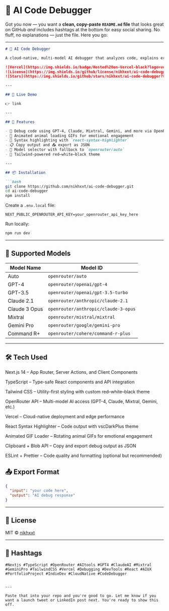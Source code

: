 # 🧠 AI Code Debugger
Got you now — you want a **clean, copy-paste `README.md` file** that looks great on GitHub *and* includes hashtags at the bottom for easy social sharing. No fluff, no explanations — just the file. Here you go:

---

```md
# 🐞 AI Code Debugger

A cloud-native, multi-model AI debugger that analyzes code, explains errors, and delivers delightful output — complete with syntax highlighting, animated animal loading screens, and exportable results.

![Vercel](https://img.shields.io/badge/Hosted%20on-Vercel-black?logo=vercel)
![License](https://img.shields.io/github/license/nikhxxt/ai-code-debugger)
![Stars](https://img.shields.io/github/stars/nikhxxt/ai-code-debugger?style=social)

---

## 🔗 Live Demo

👉 link

---

## 🚀 Features

- 🧠 Debug code using GPT-4, Claude, Mixtral, Gemini, and more via OpenRouter  
- 🐾 Animated animal loading GIFs for emotional engagement  
- 🎨 Syntax highlighting with `react-syntax-highlighter`  
- 📋 Copy output and 📤 export as JSON  
- 🧪 Model selector with fallback to `openrouter/auto`  
- 💅 Tailwind-powered red–white–black theme  

---

## 📦 Installation

```bash
git clone https://github.com/nikhxxt/ai-code-debugger.git
cd ai-code-debugger
npm install
```

Create a `.env.local` file:

```env
NEXT_PUBLIC_OPENROUTER_API_KEY=your_openrouter_api_key_here
```

Run locally:

```bash
npm run dev
```

---

## 🧩 Supported Models

| Model Name     | Model ID                             |
|----------------|--------------------------------------|
| Auto           | `openrouter/auto`                    |
| GPT-4          | `openrouter/openai/gpt-4`            |
| GPT-3.5        | `openrouter/openai/gpt-3.5-turbo`    |
| Claude 2.1     | `openrouter/anthropic/claude-2.1`    |
| Claude 3 Opus  | `openrouter/anthropic/claude-3-opus` |
| Mixtral        | `openrouter/mistral/mixtral`         |
| Gemini Pro     | `openrouter/google/gemini-pro`       |
| Command R+     | `openrouter/cohere/command-r-plus`   |

---

## 🛠️ Tech Used

Next.js 14 – App Router, Server Actions, and Client Components

TypeScript – Type-safe React components and API integration

Tailwind CSS – Utility-first styling with custom red–white–black theme

OpenRouter API – Multi-model AI access (GPT-4, Claude, Mixtral, Gemini, etc.)

Vercel – Cloud-native deployment and edge performance

React Syntax Highlighter – Code output with vscDarkPlus theme

Animated GIF Loader – Rotating animal GIFs for emotional engagement

Clipboard + Blob API – Copy and export debug output as JSON

ESLint + Prettier – Code quality and formatting (optional but recommended)

## 📤 Export Format

```json
{
  "input": "your code here",
  "output": "AI debug response"
}
```

---

## 📄 License

MIT © [nikhxxt](https://github.com/nikhxxt)

---

## 📣 Hashtags

```
#Nextjs #TypeScript #OpenRouter #AItools #GPT4 #ClaudeAI #Mixtral #GeminiPro #TailwindCSS #Vercel #Debugging #DevTools #React #AIUX #PortfolioProject #IndieDev #CloudNative #CodeDebugger
```
```

---

Paste that into your repo and you're good to go. Let me know if you want a launch tweet or LinkedIn post next. You're ready to show this off.


